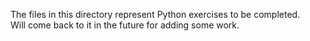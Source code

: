 The files in this directory represent Python exercises to be completed.   
Will come back to it in the future for adding some work.
